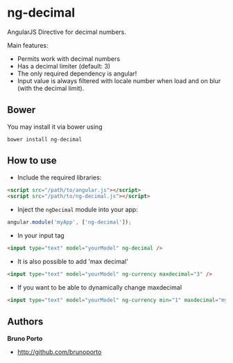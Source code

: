 ng-decimal
==========

AngularJS Directive for decimal numbers.

Main features:

* Permits work with decimal numbers
* Has a decimal limiter  (default: 3)
* The only required dependency is angular!
* Input value is always filtered with locale number when load and on blur (with the decimal limit).

## Bower

You may install it via bower using

`bower install ng-decimal`

## How to use


+ Include the required libraries:

>
``` html
<script src="/path/to/angular.js"></script>
<script src="/path/to/ng-decimal.js"></script>
```

+ Inject the `ngDecimal` module into your app:

>
``` JavaScript
angular.module('myApp', ['ng-decimal']);
```

+ In your input tag

>
``` html
<input type="text" model="yourModel" ng-decimal />
```

+ It is also possible to add 'max decimal'

>
``` html
<input type="text" model="yourModel" ng-currency maxdecimal="3" />
```

+ If you want to be able to dynamically change maxdecimal

>
``` html
<input type="text" model="yourModel" ng-currency min="1" maxdecimal="my_scope_variable" />
```

## Authors

**Bruno Porto**

+ http://github.com/brunoporto
